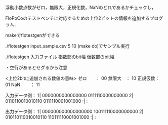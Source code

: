 浮動小数点数がゼロ，無限大，正規化数，NaNのどれであるかチェックし，

FloPoCoのテストベンチに対応するための上位2ビットの情報を追加するプログラム．

makeでflotestgenができる

./flotestgen input_sample.csv 5 10 (make do)でサンプル実行


./flotestgen 入力ファイル 指数部のbit幅 仮数部のbit幅


・空行があるとセグるから注意


<上位2bitに追加される数値の意味>
ゼロ　　： 00
無限大　： 10
正規仮数： 01
NaN　　 ： 11


入力データ例：
	1| 0000000000000000 0111110000000000
	2| 0110110010010110 0111110001001000
	:| :

出力データ例：
	1| 000000000000000000 100111110000000000
	2| 010110110010010110 110111110001001000
	:| :
